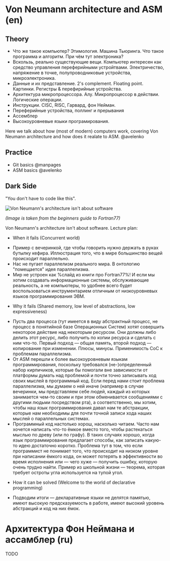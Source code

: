 Von Neumann architecture and ASM (en)
===

Theory
---

 + Что же такое компьютер? Этимология. Машина Тьюринга. Что такое программа и алгоритм. При чём тут электроника? 
 + Вскользь, реально существующие вещи. Компьютер интересен как средство управления переферийными устройтвами. Электричество, напряжение в точке, полупроводниковые устройства, микроэлектроника. 
 + Данные и их представление. 2's complement. Floating point. Картинки. Регистры & перефирийные устройства.
 + Архитектура микропроцессора. Алу. Микропроцессор в действии. Логические операции.
 + Инструкции. CISC, RISC, Гарвард, фон Нейман.
 + Переферийные устройства, поллинг и прерывания
 + Ассемблер
 + Высокоуровневые языки програмирования.

Here we talk about how (most of modern) computers work, covering Von Neumann architecture
and how does it realate to ASM. @avelenko

Practice
---

 + Git basics @manpages
 + ASM basics @avelenko

Dark Side
---

"You don't have to code like this". 

![Von Neumann's architecture isn't about software][fortran77wat]

*(Image is taken from the beginners guide to Fortran77)*

Von Neumann's architecture isn't about software.
Lecture plan: 
  
 + When it fails (Concurrent world)
  - Пример с вечеринкой, где чтобы говорить нужно держать в руках бутылку кефира. Иллюстрация того, что в мире большинство вещей происходит параллельно.
  - Нас не пугает параллелизм реального мира. В онтологию "помещается" идея параллелизма.
  - Мир не устроен как %слайд из книги про Fortran77%! И если мы хотим создавать информационные системы, обслуживающие реальность, а не компьютеры, то удобнее всего будет воспользоваться инструментарием отличным от низкоуровневых языков программирования ЭВМ.
 + Why it fails (Shared memory, low level of abstractions, low expressiveness)
  - Пусть два процесса (тут имеется в виду абстрактный процесс, не процесс в понятийной базе Операционных Систем) хотят совершить некоторое действие над некоторым ресурсом. Они должны либо делить этот ресурс, либо получить по копии ресурса и сделать с ним что-то. Первый подход — общая память, второй подход — копирование при изменении. Плюсы, минусы. Применимость CoC к проблемам параллелизма.
  - От ASM перешли к более высокоуровневым языкам программирования, поскольку требовался (не-)определенный набор кирпичиков, которые бы помогали вне зависимости от платформы думать над проблемой и почти точно записывать ход своих мыслей в программный код. Если перед нами стоит проблема параллелизма, мы думаем о ней иначе (например в случае вечеринки, мы представляем себе людей, каждый из которых занимается чем-то своим и при этом обменивается сообщениями с другими людьми посредством рта), а соответственно, мы хотим, чтобы наш язык программирования давал нам те абстракции, которые нам необходимы для почти точной записи хода наших мыслей о параллельных системах.
  - Программный код настолько хорош, насколько читаем. Часто нам хочется написать что-то ёмкое вместо того, чтобы растекаться мыслью по древу (или по графу). В таких случаях хорошо, когда язык программирования предлагает способы, как записать какую-то идею достаточно коротко. Проблема тут в том, что если программист не понимает того, что происходит на низком уровне при написании ёмкого кода, он может потерять в эффективности во время исполнения или — чего хуже — получить ошибку, которую очень трудно найти. Пример из школьной жизни — теорема, которая требует остроты угла используется на тупой угол.
 + How it can be solved (Welcome to the world of declarative programming)
  - Подводим итоги — декларативные языки не делятся памятью, имеют высокую предсказуемость в работе, имеют высокий уровень абстракций и код на них ёмок.

Архитектура Фон Неймана и ассамблер (ru)
===

TODO


[fortran77wat]: http://www.idris.fr/data/cours/lang/fortran/f90/F77_repert/f77_1.gif
